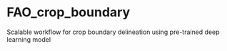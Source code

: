 # FAO_crop_boundary
Scalable workflow for crop boundary delineation using pre-trained deep learning model
